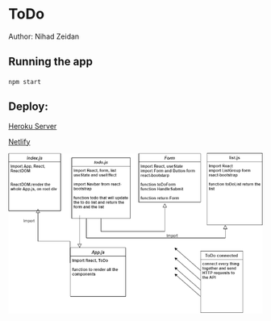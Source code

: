 # ToDo

Author: Nihad Zeidan

## Running the app

`npm start`

## Deploy:

[Heroku Server](https://nihad-api-server.herokuapp.com/todo)

[Netlify](https://friendly-mcnulty-08ff0c.netlify.app/)

![](./public/todoUML.png)
